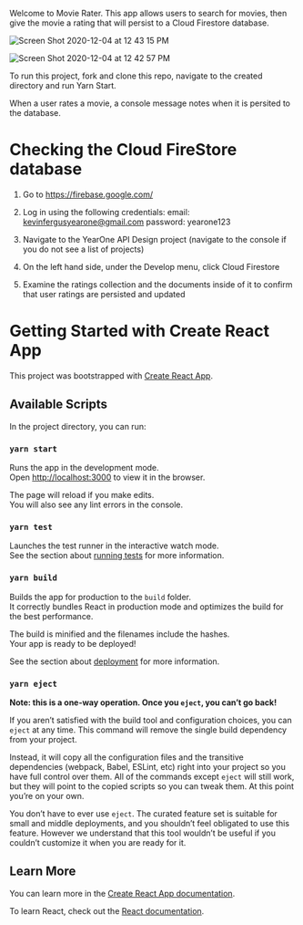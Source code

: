 
Welcome to Movie Rater. This app allows users to search for movies, then give the movie a rating that will persist to a Cloud Firestore database. 

![Screen Shot 2020-12-04 at 12 43 15 PM](https://user-images.githubusercontent.com/58534551/101203623-8e613f00-3630-11eb-8d46-5a558b8f6a1d.png)

![Screen Shot 2020-12-04 at 12 42 57 PM](https://user-images.githubusercontent.com/58534551/101203753-cb2d3600-3630-11eb-99da-97d36024fcc6.png)


To run this project, fork and clone this repo, navigate to the created directory and run Yarn Start. 

When a user rates a movie, a console message notes when it is persited to the database. 


 
 
##
# Checking the Cloud FireStore database





1. Go to https://firebase.google.com/

2. Log in using the following credentials: 
email: kevinfergusyearone@gmail.com
password: yearone123

3. Navigate to the YearOne API Design project (navigate to the console if you do not see a list of projects)

4. On the left hand side, under the Develop menu, click Cloud Firestore

5. Examine the ratings collection and the documents inside of it to confirm that user ratings are persisted and updated 

# Getting Started with Create React App

This project was bootstrapped with [Create React App](https://github.com/facebook/create-react-app).

## Available Scripts

In the project directory, you can run:

### `yarn start`

Runs the app in the development mode.\
Open [http://localhost:3000](http://localhost:3000) to view it in the browser.

The page will reload if you make edits.\
You will also see any lint errors in the console.

### `yarn test`

Launches the test runner in the interactive watch mode.\
See the section about [running tests](https://facebook.github.io/create-react-app/docs/running-tests) for more information.

### `yarn build`

Builds the app for production to the `build` folder.\
It correctly bundles React in production mode and optimizes the build for the best performance.

The build is minified and the filenames include the hashes.\
Your app is ready to be deployed!

See the section about [deployment](https://facebook.github.io/create-react-app/docs/deployment) for more information.

### `yarn eject`

**Note: this is a one-way operation. Once you `eject`, you can’t go back!**

If you aren’t satisfied with the build tool and configuration choices, you can `eject` at any time. This command will remove the single build dependency from your project.

Instead, it will copy all the configuration files and the transitive dependencies (webpack, Babel, ESLint, etc) right into your project so you have full control over them. All of the commands except `eject` will still work, but they will point to the copied scripts so you can tweak them. At this point you’re on your own.

You don’t have to ever use `eject`. The curated feature set is suitable for small and middle deployments, and you shouldn’t feel obligated to use this feature. However we understand that this tool wouldn’t be useful if you couldn’t customize it when you are ready for it.

## Learn More

You can learn more in the [Create React App documentation](https://facebook.github.io/create-react-app/docs/getting-started).

To learn React, check out the [React documentation](https://reactjs.org/).



